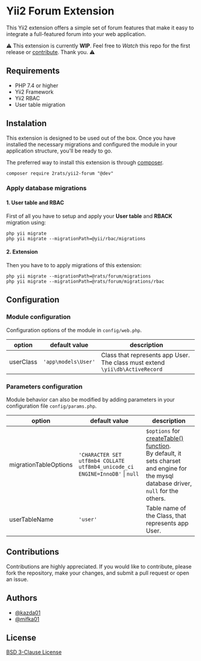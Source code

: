 
# Yii2 Forum Extension
This Yii2 extension offers a simple set of forum features that make it easy to integrate a full-featured forum into your web application.

⚠️ This extension is currently **WIP**. Feel free to _Watch_ this repo for the first release or [contribute](https://github.com/2rats/yii2-forum#contributions). Thank you. ⚠️

## Requirements

 - PHP 7.4 or higher
 - Yii2 Framework
 - Yii2 RBAC
 - User table migration

## Instalation
This extension is designed to be used out of the box. Once you have installed the necessary migrations and configured the module in your application structure, you'll be ready to go.

The preferred way to install this extension is through [composer](http://getcomposer.org/download/).

```
composer require 2rats/yii2-forum "@dev"
```
### Apply database migrations


#### 1. User table and RBAC
First of all you have to setup and apply your **User table** and **RBACK** migration using:
```
php yii migrate
php yii migrate --migrationPath=@yii/rbac/migrations
```
#### 2. Extension
Then you have to to apply migrations of this extension:

```
php yii migrate --migrationPath=@rats/forum/migrations
php yii migrate --migrationPath=@rats/forum/migrations/rbac
```

## Configuration

### Module configuration

Configuration options of the module in `config/web.php`.

| option    | default value       | description                                                                      |
|-----------|---------------------|----------------------------------------------------------------------------------|
| userClass | `'app\models\User'` | Class that represents app User. <br>The class must extend `\yii\db\ActiveRecord` |

### Parameters configuration

Module behavior can also be modified by adding parameters in your configuration file `config/params.php`.

| option                | default value                                                                | description                                                                                                                                                                                                               |
|-----------------------|------------------------------------------------------------------------------|---------------------------------------------------------------------------------------------------------------------------------------------------------------------------------------------------------------------------|
| migrationTableOptions | `'CHARACTER SET utf8mb4 COLLATE utf8mb4_unicode_ci ENGINE=InnoDB'` \| `null` | `$options` for [createTable() function](https://www.yiiframework.com/doc/api/2.0/yii-db-migration#createTable()-detail). <br>By default, it sets charset and engine for the mysql database driver, `null` for the others. |
| userTableName         | `'user'`                                                                     | Table name of the Class, that represents app User.                                                                                                                                                                        |

## Contributions
Contributions are highly appreciated. If you would like to contribute, please fork the repository, make your changes, and submit a pull request or open an issue.

## Authors

- [@kazda01](https://www.github.com/kazda01)
- [@mifka01](https://www.github.com/mifka01)

## License

[BSD 3-Clause License](https://github.com/2rats/yii2-forum/blob/main/LICENSE)


